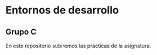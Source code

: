 <h1>Entornos de desarrollo</h1>
<h2>Grupo C</h2>
<p>En este repositorio subiremos las prácticas de la asignatura.</p>

